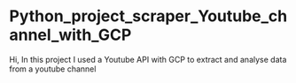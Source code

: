 # Python_project_scraper_Youtube_channel_with_GCP
Hi, In this project I used a Youtube API with GCP to extract and analyse data from a youtube channel 
